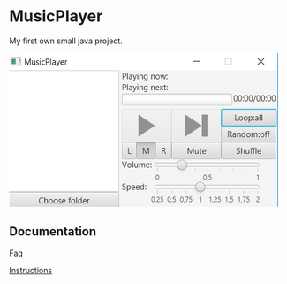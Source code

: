 # MusicPlayer

My first own small java project.

![alt text](https://github.com/Jeeses313/MusicPlayer/blob/master/documentation/picture.png "Picture of the app")

## Documentation

[Faq](https://github.com/Jeeses313/MusicPlayer/blob/master/documentation/faq.md)

[Instructions](https://github.com/Jeeses313/MusicPlayer/blob/master/documentation/instructions.md)